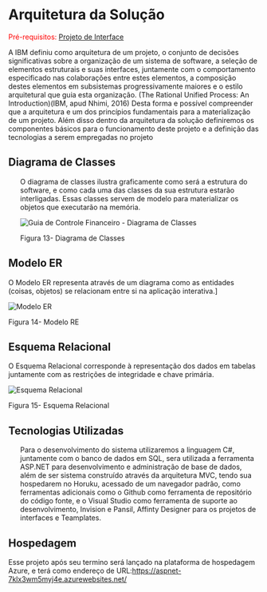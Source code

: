 # Arquitetura da Solução

<span style="color:red">Pré-requisitos: <a href="3-Projeto de Interface.md"> Projeto de Interface</a></span>

A IBM definiu como arquitetura de um projeto, o conjunto de decisões significativas sobre a organização de um sistema de software, a seleção de elementos estruturais e suas interfaces, juntamente com o comportamento especificado nas colaborações entre estes elementos, a composição destes elementos em subsistemas progressivamente maiores e o estilo arquitetural que guia esta organização. (The Rational Unified Process: An Introduction)(IBM, apud Nhimi, 2016) Desta forma e possível compreender que a arquitetura e um dos princípios fundamentais para a materialização de um projeto. Além disso dentro da arquitetura da solução definiremos os componentes básicos para o funcionamento deste projeto e a definição das tecnologias a serem empregadas no projeto

## Diagrama de Classes

<ol>
 O diagrama de classes ilustra graficamente como será a estrutura do software, e como cada uma das classes da sua estrutura estarão interligadas. Essas classes servem de modelo para materializar os objetos que executarão na memória.

![Guia de Controle Financeiro - Diagrama de Classes](https://github.com/ICEI-PUC-Minas-PMV-ADS/guia-de-bolso/blob/main/docs/img/Diagrama%20de%20Classes.jpg)

 Figura 13- Diagrama de Classes
</ol>

## Modelo ER

O Modelo ER representa através de um diagrama como as entidades (coisas, objetos) se relacionam entre si na aplicação interativa.]

![Modelo ER](https://github.com/ICEI-PUC-Minas-PMV-ADS/guia-de-bolso/blob/main/docs/img/MODELO%20RELACIONAL%203.png)

Figura 14- Modelo RE


## Esquema Relacional

O Esquema Relacional corresponde à representação dos dados em tabelas juntamente com as restrições de integridade e chave primária.
 
![Esquema Relacional](https://github.com/ICEI-PUC-Minas-PMV-ADS/guia-de-bolso/blob/main/docs/img/MODELO%20ER1.jpg)

Figura 15- Esquema Relacional

## Tecnologias Utilizadas

<ol>
 Para o desenvolvimento do sistema utilizaremos a linguagem C#, juntamente com o banco de dados em SQL, sera utilizada a ferramenta ASP.NET para desenvolvimento e administração de base de dados, além de ser sistema construído através da arquitetura MVC, tendo sua hospedarem no Horuku, acessado de um navegador padrão, como ferramentas adicionais como o Github como ferramenta de repositório do código fonte, e o Visual Studio como ferramenta de suporte ao desenvolvimento, Invision e Pansil, Affinty Designer para os projetos de interfaces e Teamplates.
 </ol>

## Hospedagem

Esse projeto após seu termino será lançado na plataforma de hospedagem Azure, e terá como endereço de URL:https://aspnet-7klx3wm5myj4e.azurewebsites.net/
